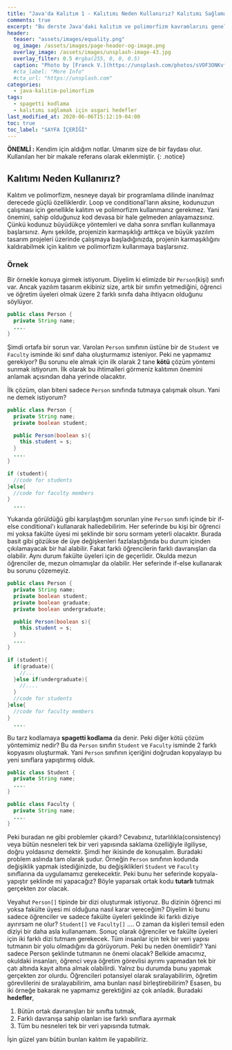 ```yaml
---
title: "Java'da Kalıtım 1 - Kalıtımı Neden Kullanırız? Kalıtımı Sağlamak İçin Asgari Şartlar Nelerdir?"
comments: true
excerpt: "Bu derste Java'daki kalıtım ve polimorfizm kavramlarını genel olarak ele alacak ve bununla birlikte kalıtımı sağlamak için asgari hedeflerin neler olduğunu işleyeceğiz."
header:
  teaser: "assets/images/equality.png"
  og_image: /assets/images/page-header-og-image.png
  overlay_image: /assets/images/unsplash-image-43.jpg
  overlay_filter: 0.5 #rgba(255, 0, 0, 0.5)
  caption: "Photo by [Franck V.](https://unsplash.com/photos/sVOF3ONKvfU) on Unsplash"
  #cta_label: "More Info"
  #cta_url: "https://unsplash.com"
categories:
  - java-kalitim-polimorfizm
tags:
  - spagetti kodlama
  - kalıtımı sağlamak için asgari hedefler
last_modified_at: 2020-06-06T15:12:19-04:00
toc: true
toc_label: "SAYFA İÇERİĞİ"
---
```


**ÖNEMLİ :** Kendim için aldığım notlar. Umarım size de bir faydası olur. Kullanılan her bir makale referans olarak eklenmiştir.
{: .notice}

## Kalıtımı Neden Kullanırız?

Kalıtım ve polimorfizm, nesneye dayalı bir programlama dilinde inanılmaz derecede güçlü özelliklerdir. Loop ve conditional'ların aksine, kodunuzun çalışması için genellikle kalıtım ve polimorfizm kullanmanız gerekmez. Yani önemini, sahip olduğunuz kod devasa bir hale gelmeden anlayamazsınız. Çünkü kodunuz büyüdükçe yöntemleri ve daha sonra sınıfları kullanmaya başlarsınız. Aynı şekilde, projenizin karmaşıklığı arttıkça ve büyük yazılım tasarım projeleri üzerinde çalışmaya başladığınızda, projenin karmaşıklığını kaldırabilmek için kalıtım ve polimorfizm kullanmaya başlarsınız.

### Örnek

Bir örnekle konuya girmek istiyorum. Diyelim ki elimizde bir ``Person``(kişi) sınıfı var. Ancak yazılım tasarım ekibiniz size, artık bir sınıfın yetmediğini, öğrenci ve öğretim üyeleri olmak üzere 2 farklı sınıfa daha ihtiyacın olduğunu söylüyor.

``` java
public class Person {
  private String name;
  ....
}
```

Şimdi ortafa bir sorun var. Varolan ``Person`` sınıfının üstüne bir de ``Student`` ve ``Faculty`` isminde iki sınıf daha oluşturmamız isteniyor. Peki ne yapmamız gerekiyor? Bu sorunu ele almak için ilk olarak 2 tane **kötü** çözüm yöntemi sunmak istiyorum. İlk olarak bu ihtimalleri görmeniz kalıtımın önemini anlamak açısından daha yerinde olacaktır.

İlk çözüm, olan biteni sadece ``Person`` sınıfında tutmaya çalışmak olsun. Yani ne demek istiyorum?


``` java
public class Person {
  private String name;
  private boolean student;

  public Person(boolean s){
    this.student = s;
  }
  ....
}
```

``` java
if (student){
  //code for students
}else{
  //code for faculty members
}
  ....
```

Yukarıda görüldüğü gibi karşılaştığım sorunları yine ``Person`` sınıfı içinde bir if-else conditional'ı kullanarak halledebilirim. Her seferinde bu kişi bir öğrenci mi yoksa fakülte üyesi mi şeklinde bir soru sormam yeterli olacaktır. Burada basit gibi gözükse de üye değişkenleri fazlalaştığında bu durum içinden çıkılamayacak bir hal alabilir. Fakat farklı öğrencilerin farklı davranışları da olabilir. Aynı durum fakülte üyeleri için de geçerlidir. Okulda mezun öğrenciler de, mezun olmamışlar da olabilir. Her seferinde if-else kullanarak bu sorunu çözemeyiz.

``` java
public class Person {
  private String name;
  private boolean student;
  private boolean graduate;
  private boolean undergraduate;

  public Person(boolean s){
    this.student = s;
  }
  ....
}
```

``` java
if (student){
  if(graduate){
    //...
  }else if(undergraduate){
    //....
  }
  //code for students
}else{
  //code for faculty members
}
  ....
```

Bu tarz kodlamaya **spagetti kodlama** da denir. Peki diğer kötü çözüm yöntemimiz nedir? Bu da ``Person`` sınıfın ``Student`` ve ``Faculty`` isminde 2 farklı kopyasını oluşturmak. Yani ``Person`` sınıfının içeriğini doğrudan kopyalayıp bu yeni sınıflara yapıştırmış olduk.

``` java
public class Student {
  private String name;
  ....
}
```

``` java
public class Faculty {
  private String name;
  ....
}
```
Peki buradan ne gibi problemler çıkardı? Cevabınız, tutarlılıkla(consistency) veya bütün nesneleri tek bir veri yapısında saklama özelliğiyle ilgiliyse, doğru yoldasınız demektir. Şimdi her ikisinde de konuşalım. Buradaki problem aslında tam olarak şudur. Örneğin ``Person`` sınıfının kodunda değişiklik yapmak istediğinizde, bu değişiklikleri ``Student`` ve ``Faculty`` sınıflarına da uygulamamız gerekecektir. Peki bunu her seferinde kopyala-yapıştır şeklinde mi yapacağız? Böyle yaparsak ortak kodu **tutarlı** tutmak gerçekten zor olacak.

Veyahut ``Person[]`` tipinde bir dizi oluşturmak istiyoruz. Bu dizinin öğrenci mi yoksa fakülte üyesi mi olduğuna nasıl karar vereceğim? Diyelim ki bunu sadece öğrenciler ve sadece fakülte üyeleri şeklinde iki farklı diziye ayırırsam ne olur? ``Student[]`` ve ``Faculty[]`` .... O zaman da kişileri temsil eden diziyi bir daha asla kullanamam. Sonuç olarak öğrenciler ve fakülte üyeleri için iki farklı dizi tutmam gerekecek. Tüm insanlar için tek bir veri yapısı tutmanın bir yolu olmadığını da görüyorum. Peki bu neden önemlidir? Yani sadece Person şeklinde tutmanın ne önemi olacak? Belkide amacımız, okuldaki insanları, öğrenci veya öğretim görevlisi ayrımı yapmadan tek bir çatı altında kayıt altına almak olabilirdi. Yalnız bu durumda bunu yapmak gerçekten zor olurdu. Öğrencileri potansiyel olarak sıralayabilirim, öğretim görevlilerini de sıralayabilirim, ama bunları nasıl birleştirebilirim? Esasen, bu iki örneğe bakarak ne yapmamız gerektiğini az çok anladık. Buradaki **hedefler**,

1. Bütün ortak davranışları bir sınıfta tutmak,
2. Farklı davranışa sahip olanları ise farklı sınıflara ayırmak
3. Tüm bu nesneleri tek bir veri yapısında tutmak.

İşin güzel yanı bütün bunları kalıtım ile yapabiliriz.
